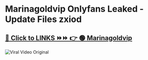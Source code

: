 
 # Marinagoldvip Onlyfans Leaked - Update Files zxiod

## <h2><a href="https://clipsfans.com/Marinagoldvip&ref=git">🔗 Click to LINKS ⏩⏩ 👉 🟢 Marinagoldvip </a></h2>

<a href="https://clipsfans.com/Marinagoldvip&ref=git" rel="nofollow" data-target="animated-image.originalLink"><img src="https://i.ibb.co.com/xMMVF88/686577567.gif" alt="Viral Video Original" style="max-width: 100%; display: inline-block;" data-target="animated-image.originalImage"></a>

